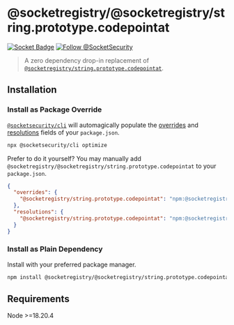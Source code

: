 # @socketregistry/@socketregistry/string.prototype.codepointat

[![Socket Badge](https://socket.dev/api/badge/npm/package/@socketregistry/@socketregistry/string.prototype.codepointat)](https://socket.dev/npm/package/@socketregistry/@socketregistry/string.prototype.codepointat)
[![Follow @SocketSecurity](https://img.shields.io/twitter/follow/SocketSecurity?style=social)](https://twitter.com/SocketSecurity)

> A zero dependency drop-in replacement of
> [`@socketregistry/string.prototype.codepointat`](https://www.npmjs.com/package/@socketregistry/string.prototype.codepointat).

## Installation

### Install as Package Override

[`@socketsecurity/cli`](https://www.npmjs.com/package/@socketsecurity/cli) will
automagically populate the
[overrides](https://docs.npmjs.com/cli/v9/configuring-npm/package-json#overrides)
and [resolutions](https://yarnpkg.com/configuration/manifest#resolutions) fields
of your `package.json`.

```sh
npx @socketsecurity/cli optimize
```

Prefer to do it yourself? You may manually add
`@socketregistry/@socketregistry/string.prototype.codepointat` to your
`package.json`.

```json
{
  "overrides": {
    "@socketregistry/string.prototype.codepointat": "npm:@socketregistry/@socketregistry/string.prototype.codepointat@^1"
  },
  "resolutions": {
    "@socketregistry/string.prototype.codepointat": "npm:@socketregistry/@socketregistry/string.prototype.codepointat@^1"
  }
}
```

### Install as Plain Dependency

Install with your preferred package manager.

```sh
npm install @socketregistry/@socketregistry/string.prototype.codepointat
```

## Requirements

Node &gt;=18.20.4
